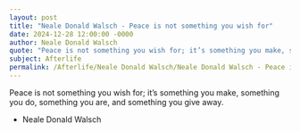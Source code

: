 ```yaml
---
layout: post
title: "Neale Donald Walsch - Peace is not something you wish for"
date: 2024-12-28 12:00:00 -0000
author: Neale Donald Walsch
quote: "Peace is not something you wish for; it’s something you make, something you do, something you are, and something you give away."
subject: Afterlife
permalink: /Afterlife/Neale Donald Walsch/Neale Donald Walsch - Peace is not something you wish for
---
```


Peace is not something you wish for; it’s something you make, something you do, something you are, and something you give away.

- Neale Donald Walsch
